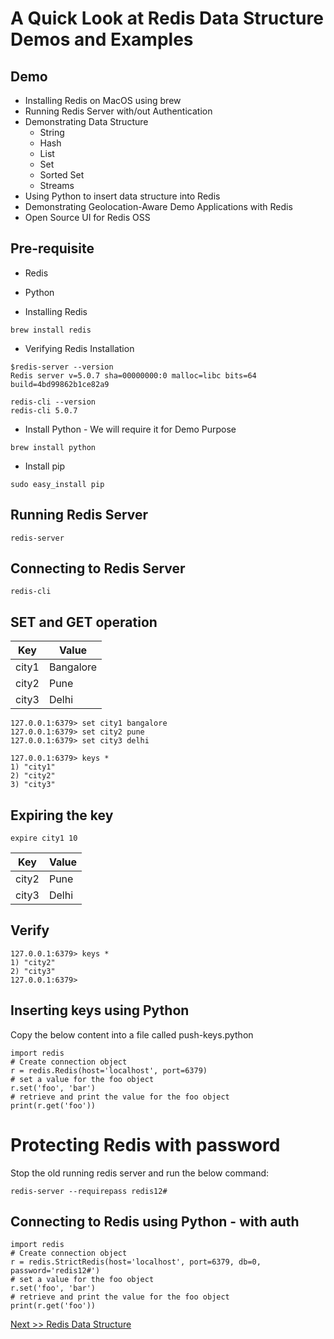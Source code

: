 # A Quick Look at Redis Data Structure Demos and Examples


## Demo #

- Installing Redis on MacOS using brew
- Running Redis Server with/out Authentication
- Demonstrating Data Structure
  - String 
  - Hash 
  - List 
  - Set 
  - Sorted Set 
  - Streams  
- Using Python to insert data structure into Redis
- Demonstrating Geolocation-Aware Demo Applications with Redis
- Open Source UI for Redis OSS
  


## Pre-requisite

- Redis
- Python


- Installing Redis

```
brew install redis
```

- Verifying Redis Installation

```
$redis-server --version
Redis server v=5.0.7 sha=00000000:0 malloc=libc bits=64 build=4bd99862b1ce82a9
```

```
redis-cli --version
redis-cli 5.0.7
```

- Install Python - We will require it for Demo Purpose

```
brew install python
```

- Install pip

```
sudo easy_install pip
```

## Running Redis Server

```
redis-server
```

## Connecting to Redis Server

```
redis-cli 
```

## SET and GET operation


| Key     | Value      |
| ------- | ---------- |
| city1   | Bangalore  |
| city2   | Pune       |
| city3   | Delhi      |

```
127.0.0.1:6379> set city1 bangalore
127.0.0.1:6379> set city2 pune
127.0.0.1:6379> set city3 delhi
```

```
127.0.0.1:6379> keys *
1) "city1"
2) "city2"
3) "city3"
```

## Expiring the key



```
expire city1 10
```

| Key     | Value      |
| ------- | ---------- |
| city2   | Pune       |
| city3   | Delhi      |



## Verify

```
127.0.0.1:6379> keys *
1) "city2"
2) "city3"
127.0.0.1:6379>
```

## Inserting keys using Python

Copy the below content into a file called push-keys.python

```
import redis
# Create connection object
r = redis.Redis(host='localhost', port=6379)
# set a value for the foo object
r.set('foo', 'bar')
# retrieve and print the value for the foo object
print(r.get('foo'))
```


# Protecting Redis with password

Stop the old running redis server and run the below command:

```
redis-server --requirepass redis12#
```

## Connecting to Redis using Python - with auth

```
import redis
# Create connection object
r = redis.StrictRedis(host='localhost', port=6379, db=0, password='redis12#')
# set a value for the foo object
r.set('foo', 'bar')
# retrieve and print the value for the foo object
print(r.get('foo'))
```

[Next >> Redis Data Structure](https://github.com/ajeetraina/redis/blob/master/os/mac/datastructure/string/README.md)


